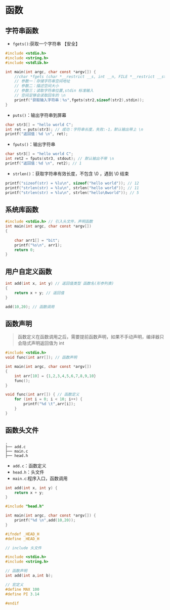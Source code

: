# 函数

## 字符串函数

- `fgets()`:获取一个字符串 【安全】

```c
#include <stdio.h>
#include <string.h>
#include <stdlib.h>

int main(int argc, char const *argv[]) {
    //char *fgets (char *__restrict __s, int __n, FILE *__restrict __stream)
    // 参数一：存储字符串空间地址
    // 参数二：描述空间大小
    // 参数三；读取字符串位置,stdin 标准输入
    // 空间足够会读取回车的 \n
    printf("获取输入字符串：%s",fgets(str2,sizeof(str2),stdin));
}
```

- `puts()`：输出字符串到屏幕

```c
char str3[] = "hello world C";
int ret = puts(str3); // 成功：字符串长度，失败:-1，默认输出带上 \n
printf("返回值：%d \n", ret);
```

- `fputs()`：输出字符串

```c
char str3[] = "hello world C";
int ret2 = fputs(str3, stdout); // 默认输出不带 \n
printf("返回值：%d \n", ret2); // 1
```

- `strlen()`：获取字符串有效长度，不包含 \0 ，遇到 \0 结束

```c
printf("sizeof(str) = %lu\n", sizeof("hello world")); // 12
printf("strlen(str) = %lu\n", strlen("hello world")); // 11
printf("strlen(str) = %lu\n", strlen("hello\0world")); // 5
```

## 系统库函数

```c
#include <stdio.h> // 引入头文件，声明函数
int main(int argc, char const *argv[])
{
   
    char arr1[] = "bit";
    printf("%s\n", arr1);
    return 0;
}

```

## 用户自定义函数

```c
int add(int x, int y) // 返回值类型 函数名(形参列表)
{
    return x + y; // 返回值
}

add(10,20); // 函数调用
```

## 函数声明

> 函数定义在函数调用之后，需要提前函数声明，如果不手动声明，编译器只会隐式声明返回值为 int

```c
#include <stdio.h>
void func(int arr[]); // 函数声明

int main(int argc, char const *argv[])
{
    int arr[10] = {1,2,3,4,5,6,7,8,9,10}
    func();    
}

void func(int arr[]) { // 函数定义
    for (int i = 0; i < 10; i++) {
        printf("%d \t",arr[i]);
    }
}
```

## 函数头文件

```
.
├── add.c
├── main.c
├── head.h
```

- `add.c`：函数定义
- `head.h`：头文件
- `main.c`:程序入口，函数调用

```c
int add(int x, int y) {
    return x + y;
}
```

```c
#include "head.h"

int main(int argc, char const *argv[]) {
    printf("%d \n",add(10,20));
}
```

```c
#ifndef _HEAD_H
#define _HEAD_H

// include 头文件

#include <stdio.h>
#include <string.h>

// 函数声明
int add(int a,int b);

// 宏定义
#define MAX 100
#define PI 3.14

#endif
```
